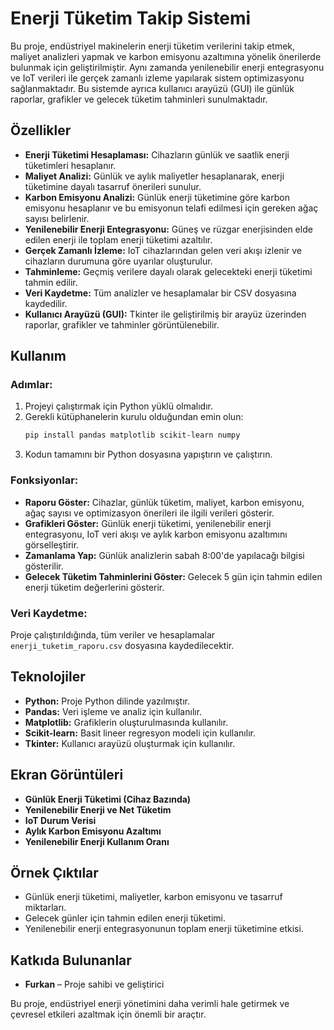 # Enerji Tüketim Takip Sistemi

Bu proje, endüstriyel makinelerin enerji tüketim verilerini takip etmek, maliyet analizleri yapmak ve karbon emisyonu azaltımına yönelik önerilerde bulunmak için geliştirilmiştir. Aynı zamanda yenilenebilir enerji entegrasyonu ve IoT verileri ile gerçek zamanlı izleme yapılarak sistem optimizasyonu sağlanmaktadır. Bu sistemde ayrıca kullanıcı arayüzü (GUI) ile günlük raporlar, grafikler ve gelecek tüketim tahminleri sunulmaktadır.

## Özellikler

- **Enerji Tüketimi Hesaplaması:** Cihazların günlük ve saatlik enerji tüketimleri hesaplanır.
- **Maliyet Analizi:** Günlük ve aylık maliyetler hesaplanarak, enerji tüketimine dayalı tasarruf önerileri sunulur.
- **Karbon Emisyonu Analizi:** Günlük enerji tüketimine göre karbon emisyonu hesaplanır ve bu emisyonun telafi edilmesi için gereken ağaç sayısı belirlenir.
- **Yenilenebilir Enerji Entegrasyonu:** Güneş ve rüzgar enerjisinden elde edilen enerji ile toplam enerji tüketimi azaltılır.
- **Gerçek Zamanlı İzleme:** IoT cihazlarından gelen veri akışı izlenir ve cihazların durumuna göre uyarılar oluşturulur.
- **Tahminleme:** Geçmiş verilere dayalı olarak gelecekteki enerji tüketimi tahmin edilir.
- **Veri Kaydetme:** Tüm analizler ve hesaplamalar bir CSV dosyasına kaydedilir.
- **Kullanıcı Arayüzü (GUI):** Tkinter ile geliştirilmiş bir arayüz üzerinden raporlar, grafikler ve tahminler görüntülenebilir.

## Kullanım

### Adımlar:
1. Projeyi çalıştırmak için Python yüklü olmalıdır.
2. Gerekli kütüphanelerin kurulu olduğundan emin olun:
   ```bash
   pip install pandas matplotlib scikit-learn numpy
   ```
3. Kodun tamamını bir Python dosyasına yapıştırın ve çalıştırın.

### Fonksiyonlar:
- **Raporu Göster:** Cihazlar, günlük tüketim, maliyet, karbon emisyonu, ağaç sayısı ve optimizasyon önerileri ile ilgili verileri gösterir.
- **Grafikleri Göster:** Günlük enerji tüketimi, yenilenebilir enerji entegrasyonu, IoT veri akışı ve aylık karbon emisyonu azaltımını görselleştirir.
- **Zamanlama Yap:** Günlük analizlerin sabah 8:00'de yapılacağı bilgisi gösterilir.
- **Gelecek Tüketim Tahminlerini Göster:** Gelecek 5 gün için tahmin edilen enerji tüketim değerlerini gösterir.

### Veri Kaydetme:
Proje çalıştırıldığında, tüm veriler ve hesaplamalar `enerji_tuketim_raporu.csv` dosyasına kaydedilecektir.

## Teknolojiler

- **Python:** Proje Python dilinde yazılmıştır.
- **Pandas:** Veri işleme ve analiz için kullanılır.
- **Matplotlib:** Grafiklerin oluşturulmasında kullanılır.
- **Scikit-learn:** Basit lineer regresyon modeli için kullanılır.
- **Tkinter:** Kullanıcı arayüzü oluşturmak için kullanılır.

## Ekran Görüntüleri

- **Günlük Enerji Tüketimi (Cihaz Bazında)**
- **Yenilenebilir Enerji ve Net Tüketim**
- **IoT Durum Verisi**
- **Aylık Karbon Emisyonu Azaltımı**
- **Yenilenebilir Enerji Kullanım Oranı**

## Örnek Çıktılar

- Günlük enerji tüketimi, maliyetler, karbon emisyonu ve tasarruf miktarları.
- Gelecek günler için tahmin edilen enerji tüketimi.
- Yenilenebilir enerji entegrasyonunun toplam enerji tüketimine etkisi.

## Katkıda Bulunanlar
- **Furkan** – Proje sahibi ve geliştirici

Bu proje, endüstriyel enerji yönetimini daha verimli hale getirmek ve çevresel etkileri azaltmak için önemli bir araçtır.
